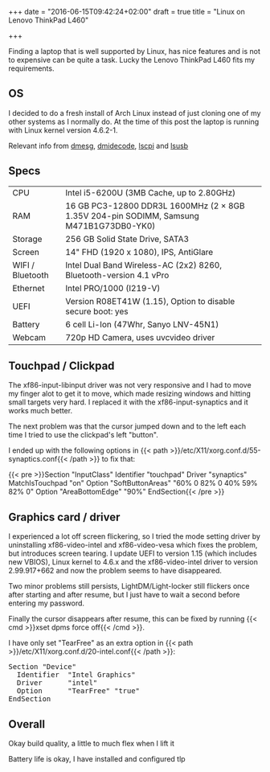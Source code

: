 +++
date = "2016-06-15T09:42:24+02:00"
draft = true
title = "Linux on Lenovo ThinkPad L460"

+++

Finding a laptop that is well supported by Linux, has nice features and is not to expensive can be quite a task. Lucky the Lenovo ThinkPad L460 fits my requirements.<!--more-->

## OS

I decided to do a fresh install of Arch Linux instead of just cloning one of my other systems as I normally do. At the time of this post the laptop is running with Linux kernel version 4.6.2-1.

Relevant info from [dmesg](/uploads/files/dmesg.lenovo-thinkpad-l460.txt), [dmidecode](/uploads/files/dmidecode.lenovo-thinkpad-l460.txt), [lscpi](/uploads/files/lspci.lenovo-thinkpad-l460.txt) and [lsusb](/uploads/files/lsusb.lenovo-thinkpad-l460.txt)

## Specs

<table class="table table-striped">
  <tr>
    <td>CPU</td>
    <td>Intel i5-6200U (3MB Cache, up to 2.80GHz)</td>
  </tr>
  <tr>
    <td>RAM</td>
    <td>16 GB PC3-12800 DDR3L 1600MHz (2 &times; 8GB 1.35V 204-pin SODIMM, Samsung M471B1G73DB0-YK0)</td>
  </tr>
  <tr>
    <td>Storage</td>
    <td>256 GB Solid State Drive, SATA3</td>
  </tr>
  <tr>
    <td>Screen</td>
    <td>14" FHD (1920 x 1080), IPS, AntiGlare</td>
  </tr>
  <tr>
    <td>WIFI / Bluetooth</td>
    <td>Intel Dual Band Wireless-AC (2x2) 8260, Bluetooth-version 4.1 vPro</td>
  </tr>
  <tr>
    <td>Ethernet</td>
    <td>Intel PRO/1000 (I219-V)</td>
  </tr>
  <tr>
    <td>UEFI</td>
    <td>Version R08ET41W (1.15), Option to disable secure boot: yes</td>
  </tr>
  <tr>
    <td>Battery</td>
    <td>6 cell Li-Ion (47Whr, Sanyo LNV-45N1)</td>
  </tr>
  <tr>
    <td>Webcam</td>
    <td>720p HD Camera, uses uvcvideo driver</td>
  </tr>
</table>

## Touchpad / Clickpad

The xf86-input-libinput driver was not very responsive and I had to move my finger alot to get it to move, which made resizing windows and hitting small targets very hard.
I replaced it with the xf86-input-synaptics and it works much better.

The next problem was that the cursor jumped down and to the left each time I tried to use the clickpad's left "button".

I ended up with the following options in {{< path >}}/etc/X11/xorg.conf.d/55-synaptics.conf{{< /path >}} to fix that:

{{< pre >}}Section "InputClass"
    Identifier      "touchpad"
    Driver          "synaptics"
    MatchIsTouchpad "on"
    Option          "SoftButtonAreas"  "60% 0 82% 0 40% 59% 82% 0"
    Option          "AreaBottomEdge"       "90%"
EndSection{{< /pre >}}

## Graphics card / driver

I experienced a lot off screen flickering, so I tried the mode setting driver by uninstalling xf86-video-intel and xf86-video-vesa which fixes the problem, but introduces screen tearing. I update UEFI to version 1.15 (which includes new VBIOS), Linux kernel to 4.6.x and the xf86-video-intel driver to version 2.99.917+662 and now the problem seems to have disappeared.

Two minor problems still persists, LightDM/Light-locker still flickers once after starting and after resume, but I just have to wait a second before entering my password.

Finally the cursor disappears after resume, this can be fixed by running {{< cmd >}}xset dpms force off{{< /cmd >}}.

I have only set "TearFree" as an extra option in {{< path >}}/etc/X11/xorg.conf.d/20-intel.conf{{< /path >}}:

<pre>Section "Device"
  Identifier  "Intel Graphics"
  Driver      "intel"
  Option      "TearFree" "true"
EndSection</pre>

## Overall

Okay build quality, a little to much flex when I lift it

Battery life is okay, I have installed and configured tlp
